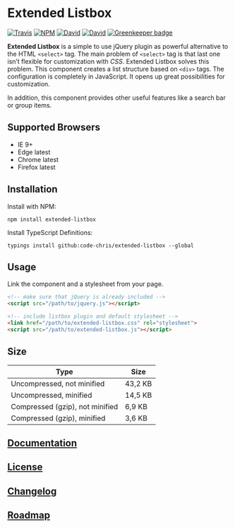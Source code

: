 # Extended Listbox

[![Travis](https://img.shields.io/travis/code-chris/extended-listbox.svg?branch=master)](https://travis-ci.org/code-chris/extended-listbox?branch=master)
[![NPM](https://img.shields.io/npm/v/extended-listbox.svg)](https://www.npmjs.com/package/extended-listbox)
[![David](https://img.shields.io/david/code-chris/extended-listbox.svg)](https://david-dm.org/code-chris/extended-listbox)
[![David](https://img.shields.io/david/dev/code-chris/extended-listbox.svg)](https://david-dm.org/code-chris/extended-listbox)
[![Greenkeeper badge](https://badges.greenkeeper.io/code-chris/extended-listbox.svg)](https://greenkeeper.io/)


**Extended Listbox** is a simple to use jQuery plugin as powerful
alternative to the HTML `<select>` tag. The main problem of
`<select>` tag is that last one isn’t flexible for customization with
*CSS*. Extended Listbox solves this problem. This component creates a list
structure based on `<div>` tags. The configuration is completely in
JavaScript. It opens up great possibilities for customization.

In addition, this component provides other useful features like a search
bar or group items.


## Supported Browsers

- IE 9+
- Edge latest
- Chrome latest
- Firefox latest


## Installation

Install with NPM:
```
npm install extended-listbox
```
Install TypeScript Definitions:
```
typings install github:code-chris/extended-listbox --global
```


## Usage

Link the component and a stylesheet from your page.

```html
<!-- make sure that jQuery is already included -->
<script src="/path/to/jquery.js"></script>

<!-- include listbox plugin and default stylesheet -->
<link href="/path/to/extended-listbox.css" rel="stylesheet">
<script src="/path/to/extended-listbox.js"></script>
```

## Size

| Type                             | Size     |
|----------------------------------|----------|
| Uncompressed, not minified       | 43,2 KB  |
| Uncompressed, minified           | 14,5 KB  |
| Compressed (gzip), not minified  | 6,9 KB   |
| Compressed (gzip), minified      | 3,6 KB   |


[Documentation](http://code-chris.github.io/extended-listbox/documentation/latest/)
--------------
[License](https://github.com/code-chris/extended-listbox/blob/master/LICENSE)
--------
[Changelog](https://github.com/code-chris/extended-listbox/blob/master/doc/CHANGELOG.md)
----------
[Roadmap](https://github.com/code-chris/extended-listbox/blob/master/doc/ROADMAP.md)
--------
